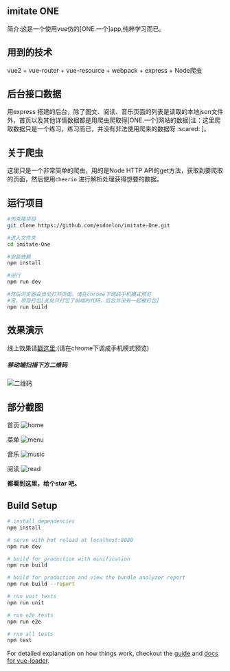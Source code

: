 
## imitate ONE

简介:这是一个使用vue仿的[ONE.一个]app,纯粹学习而已。

## 用到的技术

vue2 + vue-router + vue-resource + webpack + express + Node爬虫

## 后台接口数据

​用express 搭建的后台，除了图文、阅读、音乐页面的列表是读取的本地json文件外，首页以及其他详情数据都是用爬虫爬取得[ONE.一个]网站的数据[注：这里爬取数据只是一个练习，练习而已，并没有非法使用爬来的数据呀 :scared:  ]。

## 关于爬虫

这里只是一个非常简单的爬虫，用的是Node HTTP API的get方法，获取到要爬取的页面，然后使用`cheerio` 进行解析处理获得想要的数据。

## 运行项目

``` bash
#先克隆项目
git clone https://github.com/eidonlon/imitate-One.git

#进入文件夹
cd imitate-One

#安装依赖
npm install

#运行
npm run dev

#然后浏览器会自动打开页面，请在chrome下调成手机模式预览
#另，项目打包[此处只打包了前端的代码，后台并没有一起被打包]
npm run build 
```

## 效果演示

线上效果请[戳这里](https://imitateone-ailidan.rhcloud.com/#/);(请在chrome下调成手机模式预览)


##### 移动端扫描下方二维码
![二维码](https://github.com/eidonlon/imitate-One/blob/master/static/images/link.png)

## 部分截图
首页
![home](https://github.com/eidonlon/imitate-One/blob/master/static/images/home.jpg)

菜单
![menu](https://github.com/eidonlon/imitate-One/blob/master/static/images/menu.jpg)

音乐
![music](https://github.com/eidonlon/imitate-One/blob/master/static/images/music.jpg)

阅读
![read](https://github.com/eidonlon/imitate-One/blob/master/static/images/read.jpg)

**都看到这里，给个star 吧。**


## Build Setup

``` bash
# install dependencies
npm install

# serve with hot reload at localhost:8080
npm run dev

# build for production with minification
npm run build

# build for production and view the bundle analyzer report
npm run build --report

# run unit tests
npm run unit

# run e2e tests
npm run e2e

# run all tests
npm test
```

For detailed explanation on how things work, checkout the [guide](http://vuejs-templates.github.io/webpack/) and [docs for vue-loader](http://vuejs.github.io/vue-loader).
